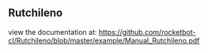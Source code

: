## Rutchileno

 view the documentation at: https://github.com/rocketbot-cl/Rutchileno/blob/master/example/Manual_Rutchileno.pdf